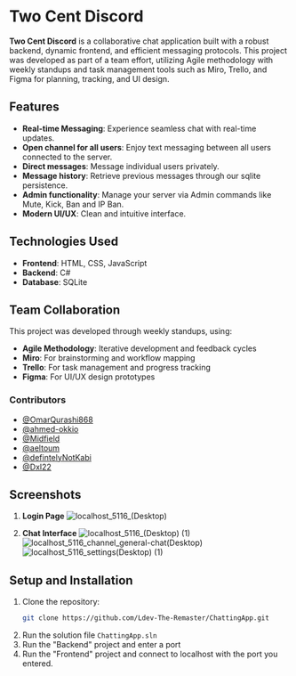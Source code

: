 # Two Cent Discord

**Two Cent Discord** is a collaborative chat application built with a robust backend, dynamic frontend, and efficient messaging protocols. This project was developed as part of a team effort, utilizing Agile methodology with weekly standups and task management tools such as Miro, Trello, and Figma for planning, tracking, and UI design.

## Features
- **Real-time Messaging**: Experience seamless chat with real-time updates.
- **Open channel for all users**: Enjoy text messaging between all users connected to the server.
- **Direct messages**: Message individual users privately.
- **Message history**: Retrieve previous messages through our sqlite persistence.
- **Admin functionality**: Manage your server via Admin commands like Mute, Kick, Ban and IP Ban.
- **Modern UI/UX**: Clean and intuitive interface.

## Technologies Used
- **Frontend**: HTML, CSS, JavaScript
- **Backend**: C#
- **Database**: SQLite

## Team Collaboration
This project was developed through weekly standups, using:
- **Agile Methodology**: Iterative development and feedback cycles
- **Miro**: For brainstorming and workflow mapping
- **Trello**: For task management and progress tracking
- **Figma**: For UI/UX design prototypes

### Contributors
- [@OmarQurashi868](https://github.com/OmarQurashi868)
- [@ahmed-okkio](https://github.com/ahmed-okkio)
- [@Midfield](https://github.com/MidfieId)
- [@aeltoum](https://github.com/aeltoum)
- [@defintelyNotKabi](https://github.com/defintelyNotKabi)
- [@Dxl22](https://github.com/Dxl22)

## Screenshots
1. **Login Page**
![localhost_5116_(Desktop)](https://github.com/user-attachments/assets/6beaf136-7bbb-4fc4-957b-e056d6c260a7)


2. **Chat Interface**
![localhost_5116_(Desktop) (1)](https://github.com/user-attachments/assets/70c44721-62e5-4894-8ab0-c28ae1793dd0)
![localhost_5116_channel_general-chat(Desktop)](https://github.com/user-attachments/assets/75ff45a7-0387-466b-b6b4-82a95b6e47b6)
![localhost_5116_settings(Desktop) (1)](https://github.com/user-attachments/assets/bbba97cd-6e49-4745-a717-8197786c3b94)


## Setup and Installation
1. Clone the repository:
   ```bash
   git clone https://github.com/Ldev-The-Remaster/ChattingApp.git
2. Run the solution file `ChattingApp.sln`
3. Run the "Backend" project and enter a port
4. Run the "Frontend" project and connect to localhost with the port you entered.

